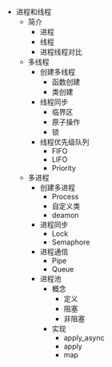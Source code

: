 * 进程和线程
  * 简介
    * 进程
    * 线程
    * 进程线程对比
  * 多线程
    * 创建多线程
      * 函数创建
      * 类创建
    * 线程同步
      * 临界区
      * 原子操作
      * 锁
    * 线程优先级队列
      * FIFO
      * LIFO
      * Priority
  * 多进程
    * 创建多进程
      * Process
      * 自定义类
      * deamon
    * 进程同步
      * Lock
      * Semaphore
    * 进程通信
      * Pipe
      * Queue
    * 进程池
      * 概念
        * 定义
        * 阻塞
        * 非阻塞
      * 实现
        * apply_async
        * apply
        * map
      